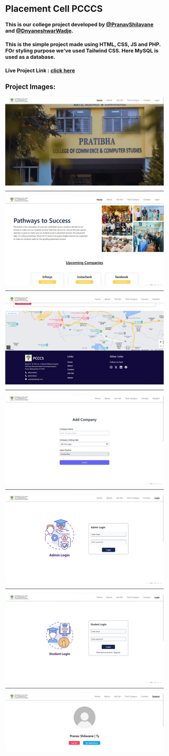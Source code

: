 # Placement Cell PCCCS

### This is our college project developed by  [@PranavShilavane](https://www.instagram.com/pranavshilavane/) and [@DnyaneshwarWadje](https://www.instagram.com/dnyaneshwarwadje88/). 

### This is the simple project made using HTML, CSS, JS and PHP. FOr styling purpose we've used Tailwind CSS. Here MySQL is used as a database.


### Live Project Link : [ click here ](http://starpranav.000webhostapp.com/pcccs-project/index.php)

## Project Images:  

<img src="./preview/1.png" alt="Image 1"/>

<hr/>
<img src="./preview/2.png" alt="Image 2"/>

<hr/>
<img src="./preview/4.png" alt="Image 4"/>

<hr/>
<img src="./preview/5.png" alt="Image 5"/>

<hr/>
<img src="./preview/6.png" alt="Image 6"/>

<hr/>
<img src="./preview/7.png" alt="Image 7"/>

<hr/>
<img src="./preview/8.png" alt="Image 8"/>
 